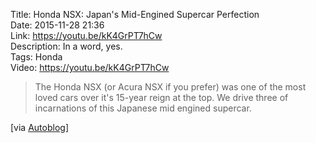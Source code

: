 Title: Honda NSX: Japan's Mid-Engined Supercar Perfection  
Date: 2015-11-28 21:36  
Link: https://youtu.be/kK4GrPT7hCw  
Description: In a word, yes.  
Tags: Honda  
Video: https://youtu.be/kK4GrPT7hCw  

> The Honda NSX (or Acura NSX if you prefer) was one of the most loved cars over it's 15-year reign at the top. We drive three of incarnations of this Japanese mid engined supercar.

[via [Autoblog][autoblog]]

[autoblog]: http://www.autoblog.com/2015/11/19/acura-nsx-xcar-video/ "Source post from Jonathon Ramsey"